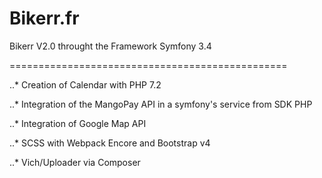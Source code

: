 # Bikerr.fr #

Bikerr V2.0 throught the Framework Symfony 3.4 

================================================

..* Creation of Calendar with PHP 7.2

..* Integration of the MangoPay API in a symfony's service from SDK PHP

..* Integration of Google Map API

..* SCSS with Webpack Encore and Bootstrap v4

..* Vich/Uploader via Composer
